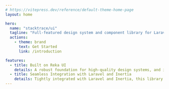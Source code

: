 ```yaml
---
# https://vitepress.dev/reference/default-theme-home-page
layout: home

hero:
  name: "stacktrace/ui"
  tagline: "Full-featured design system and component library for Laravel, Vue and Inertia."
  actions:
    - theme: brand
      text: Get Started
      link: /introduction

features:
  - title: Built on Reka UI
    details: A robust foundation for high-quality design systems, and inspired by shadcn/ui’s beautifully designed components, this library extends both by offering more prebuilt components and usage guidelines to ensure consistent, accessible, visually appealing, and maintainable application UIs.
  - title: Seamless Integration with Laravel and Inertia
    details: Tightly integrated with Laravel and Inertia, this library provides backend tools and fully configurable components for building effortless, data-driven UIs.
---
```


